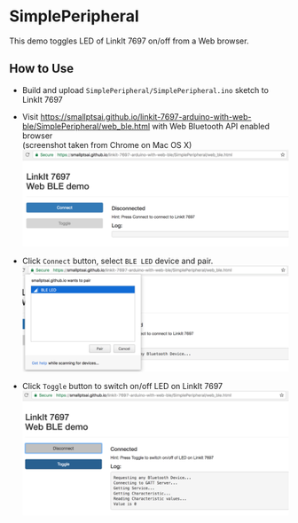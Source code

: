 # SimplePeripheral

This demo toggles LED of LinkIt 7697 on/off from a Web browser.

## How to Use

* Build and upload `SimplePeripheral/SimplePeripheral.ino` sketch to LinkIt 7697
* Visit https://smallptsai.github.io/linkit-7697-arduino-with-web-ble/SimplePeripheral/web_ble.html with Web Bluetooth API enabled browser <br>(screenshot taken from Chrome on Mac OS X)
  ![1](/images/1-1.png)
  
* Click `Connect` button, select `BLE LED` device and pair.
  ![2](/images/1-2.png)
  
* Click `Toggle` button to switch on/off LED on LinkIt 7697
  ![3](/images/1-3.png)

